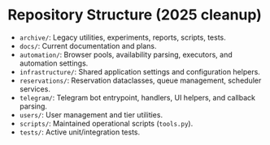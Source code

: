 # Repository Structure (2025 cleanup)

- `archive/`: Legacy utilities, experiments, reports, scripts, tests.
- `docs/`: Current documentation and plans.
- `automation/`: Browser pools, availability parsing, executors, and automation settings.
- `infrastructure/`: Shared application settings and configuration helpers.
- `reservations/`: Reservation dataclasses, queue management, scheduler services.
- `telegram/`: Telegram bot entrypoint, handlers, UI helpers, and callback parsing.
- `users/`: User management and tier utilities.
- `scripts/`: Maintained operational scripts (`tools.py`).
- `tests/`: Active unit/integration tests.
